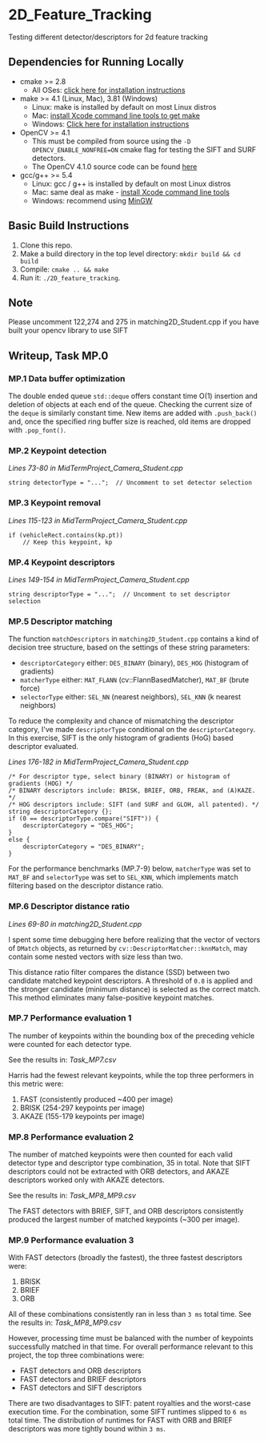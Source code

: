 # 2D_Feature_Tracking
Testing different detector/descriptors for 2d feature tracking 

## Dependencies for Running Locally
* cmake >= 2.8
  * All OSes: [click here for installation instructions](https://cmake.org/install/)
* make >= 4.1 (Linux, Mac), 3.81 (Windows)
  * Linux: make is installed by default on most Linux distros
  * Mac: [install Xcode command line tools to get make](https://developer.apple.com/xcode/features/)
  * Windows: [Click here for installation instructions](http://gnuwin32.sourceforge.net/packages/make.htm)
* OpenCV >= 4.1
  * This must be compiled from source using the `-D OPENCV_ENABLE_NONFREE=ON` cmake flag for testing the SIFT and SURF detectors.
  * The OpenCV 4.1.0 source code can be found [here](https://github.com/opencv/opencv/tree/4.1.0)
* gcc/g++ >= 5.4
  * Linux: gcc / g++ is installed by default on most Linux distros
  * Mac: same deal as make - [install Xcode command line tools](https://developer.apple.com/xcode/features/)
  * Windows: recommend using [MinGW](http://www.mingw.org/)

## Basic Build Instructions

1. Clone this repo.
2. Make a build directory in the top level directory: `mkdir build && cd build`
3. Compile: `cmake .. && make`
4. Run it: `./2D_feature_tracking`.

## Note
Please uncomment 122,274 and 275 in matching2D_Student.cpp if you have built your opencv library to use SIFT

## Writeup, Task MP.0

### MP.1 Data buffer optimization
The double ended queue `std::deque` offers constant time O(1) insertion and deletion of objects at each end of the queue. Checking the current size of the `deque` is similarly constant time. New items are added with `.push_back()` and, once the specified ring buffer size is reached, old items are dropped with `.pop_font()`.

### MP.2 Keypoint detection
_Lines 73-80 in MidTermProject_Camera_Student.cpp_
```
string detectorType = "...";  // Uncomment to set detector selection
```
### MP.3 Keypoint removal
_Lines 115-123 in MidTermProject_Camera_Student.cpp_
```
if (vehicleRect.contains(kp.pt))
    // Keep this keypoint, kp
```

### MP.4 Keypoint descriptors
_Lines 149-154 in MidTermProject_Camera_Student.cpp_
```
string descriptorType = "...";  // Uncomment to set descriptor selection
```

### MP.5 Descriptor matching
The function `matchDescriptors` in `matching2D_Student.cpp` contains a kind of decision tree structure, based on the settings of these string parameters:
- `descriptorCategory` either: `DES_BINARY` (binary), `DES_HOG` (histogram of gradients)
- `matcherType` either: `MAT_FLANN` (cv::FlannBasedMatcher), `MAT_BF` (brute force)
- `selectorType` either: `SEL_NN` (nearest neighbors), `SEL_KNN` (k nearest neighbors)

To reduce the complexity and chance of mismatching the descriptor category, I've made `descriptorType` conditional on the `descriptorCategory`. In this exercise, SIFT is the only histogram of gradients (HoG) based descriptor evaluated.

_Lines 176-182 in MidTermProject_Camera_Student.cpp_
```
/* For descriptor type, select binary (BINARY) or histogram of gradients (HOG) */
/* BINARY descriptors include: BRISK, BRIEF, ORB, FREAK, and (A)KAZE. */
/* HOG descriptors include: SIFT (and SURF and GLOH, all patented). */
string descriptorCategory {};
if (0 == descriptorType.compare("SIFT")) {
    descriptorCategory = "DES_HOG";
}
else {
    descriptorCategory = "DES_BINARY";
}
```
For the performance benchmarks (MP.7-9) below, `matcherType` was set to `MAT_BF` and `selectorType` was set to `SEL_KNN`, which implements match filtering based on the descriptor distance ratio.

### MP.6 Descriptor distance ratio
_Lines 69-80 in matching2D_Student.cpp_

I spent some time debugging here before realizing that the vector of vectors of `DMatch` objects, as returned by `cv::DescriptorMatcher::knnMatch`, may contain some nested vectors with size less than two.

This distance ratio filter compares the distance (SSD) between two candidate matched keypoint descriptors. A threshold of `0.8` is applied and the stronger candidate (minimum distance) is selected as the correct match. This method eliminates many false-positive keypoint matches.

### MP.7 Performance evaluation 1
The number of keypoints within the bounding box of the preceding vehicle were counted for each detector type.

See the results in: _Task_MP7.csv_

Harris had the fewest relevant keypoints, while the top three performers in this metric were:
1. FAST (consistently produced ~400 per image)
1. BRISK (254-297 keypoints per image)
1. AKAZE (155-179 keypoints per image)

### MP.8 Performance evaluation 2
The number of matched keypoints were then counted for each valid detector type and descriptor type combination, 35 in total. Note that SIFT descriptors could not be extracted with ORB detectors, and AKAZE descriptors worked only with AKAZE detectors.

See the results in: _Task_MP8_MP9.csv_

The FAST detectors with BRIEF, SIFT, and ORB descriptors consistently produced the largest number of matched keypoints (~300 per image).

### MP.9 Performance evaluation 3

With FAST detectors (broadly the fastest), the three fastest descriptors were:
1. BRISK
1. BRIEF
1. ORB

All of these combinations consistently ran in less than `3 ms` total time. See the results in: _Task_MP8_MP9.csv_

However, processing time must be balanced with the number of keypoints successfully matched in that time. For overall performance relevant to this project, the top three combinations were:

- FAST detectors and ORB descriptors
- FAST detectors and BRIEF descriptors
- FAST detectors and SIFT descriptors

There are two disadvantages to SIFT: patent royalties and the worst-case execution time. For the combination, some SIFT runtimes slipped to `6 ms` total time. The distribution of runtimes for FAST with ORB and BRIEF descriptors was more tightly bound within `3 ms`.
